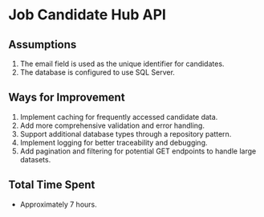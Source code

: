 # Job Candidate Hub API

## Assumptions
1. The email field is used as the unique identifier for candidates.
2. The database is configured to use SQL Server.

## Ways for Improvement
1. Implement caching for frequently accessed candidate data.
2. Add more comprehensive validation and error handling.
3. Support additional database types through a repository pattern.
4. Implement logging for better traceability and debugging.
5. Add pagination and filtering for potential GET endpoints to handle large datasets.

## Total Time Spent
- Approximately 7 hours.
